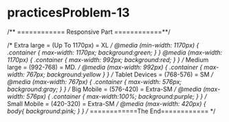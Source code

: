# practicesProblem-13

/** ============  Responsive Part  ============**/

/* Extra large = (Up To 1170px) = XL */
@media (min-width: 1170px) {
    .container {
        max-width: 1170px;
 background:green;
    }
}
@media (max-width: 1170px) {
   .container {
        max-width: 992px;
 background:red;
    }
}
/* Medium large = (992-768) = MD. */
@media (max-width: 992px) {
   .container {
        max-width: 767px;
 background:yellow
    }
}
/* Tablet Devices = (768-576) = SM */
@media (max-width: 767px) {
   .container {
        max-width: 576px;
 background:gray;
    }
} 
/* Big Mobile  = (576-420) = Extra-SM */
@media (max-width: 576px) {
     .container {
        max-width:100%;
 background:purple;
    }
}
/* Small Mobile = (420-320) = Extra-SM  */
@media (max-width: 420px) {
  body{
 background:pink;
}
}
/* ============The  End============  */
